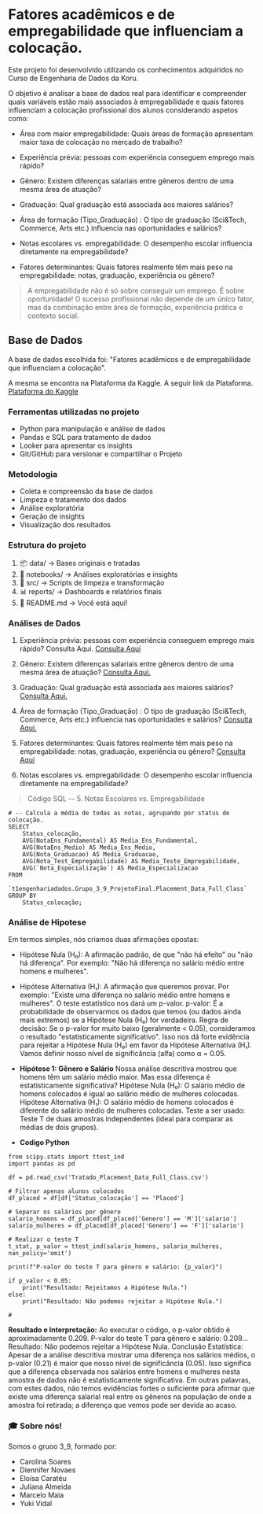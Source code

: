 

# Fatores acadêmicos e de empregabilidade que influenciam a colocação.

Este projeto foi desenvolvido utilizando os conhecimentos adquiridos no Curso de Engenharia de Dados da Koru.

O objetivo é analisar a base de dados real para identificar e compreender quais variáveis estão mais associados à empregabilidade e quais fatores influenciam a colocação profissional dos alunos considerando aspetos como:

- Área com maior empregabilidade: Quais áreas de formação apresentam maior taxa de colocação no mercado de trabalho?

- Experiência prévia: pessoas com experiência conseguem emprego mais rápido?

- Gênero: Existem diferenças salariais entre gêneros dentro de uma mesma área de atuação?

- Graduação: Qual graduação está associada aos maiores salários?

- Área de formação (Tipo_Graduação) : O tipo de graduação (Sci&Tech, Commerce, Arts etc.) influencia nas oportunidades e salários?

- Notas escolares vs. empregabilidade: O desempenho escolar influencia diretamente na empregabilidade?

- Fatores determinantes:  Quais fatores realmente têm mais peso na empregabilidade: notas, graduação, experiência ou gênero?


> A empregabilidade não é só sobre conseguir um emprego. É sobre oportunidade!
O sucesso profissional não depende de um único fator, mas da combinação entre área de formação, experiência prática e contexto social.

## Base de Dados

A base de dados escolhida foi: "Fatores acadêmicos e de empregabilidade que influenciam a colocação".

A mesma se encontra na Plataforma da Kaggle. A seguir link da Plataforma. [Plataforma do Kaggle](https://www.kaggle.com/datasets/benroshan/factors-affecting-campus-placement)

### Ferramentas utilizadas no projeto

- Python para manipulação e análise de dados
- Pandas e SQL para tratamento de dados
- Looker para apresentar os insights
- Git/GitHub para versionar e compartilhar o Projeto

### Metodologia

- Coleta e compreensão da base de dados
- Limpeza e tratamento dos dados
- Análise exploratória
- Geração de insights
- Visualização dos resultados


### Estrutura do projeto

1.   📦 data/         → Bases originais e tratadas
2.   📓 notebooks/    → Análises exploratórias e insights
3. 🧪 src/          → Scripts de limpeza e transformação
4. 📊 reports/      → Dashboards e relatórios finais
5. 📄 README.md     → Você está aqui!


### Análises de Dados
1.   Experiência prévia: pessoas com experiência conseguem emprego mais rápido?
Consulta Aqui. [Consulta Aqui](https://console.cloud.google.com/bigquery?inv=1&invt=Ab4KKQ&project=t1engenhariadados&ws=!1m12!1m3!8m2!1s1026184274595!2sd5a463e1c7024e26811f77142b3efad2!1m3!8m2!1s1026184274595!2s7db49a29917744b09d77d840bdce6d77!1m3!8m2!1s1026184274595!2s94a9ac2928be440c90e5584754b8e4a8)

2.   Gênero: Existem diferenças salariais entre gêneros dentro de uma mesma área de atuação? [Consulta Aqui.](https://console.cloud.google.com/bigquery?ws=!1m5!1m4!4m3!1st1engenhariadados!2sGrupo_3_9_ProjetoFinal!3sPergunta2)


3. Graduação: Qual graduação está associada aos maiores salários? [Consulta Aqui.](https://console.cloud.google.com/bigquery?ws=!1m7!1m6!12m5!1m3!1st1engenhariadados!2sus-central1!3se43b0604-4d7e-41a0-8cef-ac2217cec3dc!2e1)


4. Área de formação (Tipo_Graduação) : O tipo de graduação (Sci&Tech, Commerce, Arts etc.) influencia nas oportunidades e salários? [Consulta Aqui.](https://console.cloud.google.com/bigquery?ws=!1m7!1m6!12m5!1m3!1st1engenhariadados!2sus-central1!3se43b0604-4d7e-41a0-8cef-ac2217cec3dc!2e1)

5. Fatores determinantes:  Quais fatores realmente têm mais peso na empregabilidade: notas, graduação, experiência ou gênero? [Consulta Aqui](https://https://console.cloud.google.com/bigquery?ws=!1m5!1m4!4m3!1st1engenhariadados!2sGrupo_3_9_ProjetoFinal!3sPergunta7)


6. Notas escolares vs. empregabilidade: O desempenho escolar influencia diretamente na empregabilidade?


> Código SQL -- 5. Notas Escolares vs. Empregabilidade



```
# -- Calcula a média de todas as notas, agrupando por status de colocação.
SELECT
    Status_colocação,
    AVG(NotaEns_Fundamental) AS Media_Ens_Fundamental,
    AVG(NotaEns_Medio) AS Media_Ens_Medio,
    AVG(Nota_Graduacao) AS Media_Graduacao,
    AVG(Nota_Test_Empregabilidade) AS Media_Teste_Empregabilidade,
    AVG(`Nota_Especialização`) AS Media_Especializacao
FROM
   `t1engenhariadados.Grupo_3_9_ProjetoFinal.Placement_Data_Full_Class`
GROUP BY
    Status_colocação;

```

### Análise de Hipotese

Em termos simples, nós criamos duas afirmações opostas:
- Hipótese Nula (H₀): A afirmação padrão, de que "não há efeito" ou "não há diferença". Por exemplo: "Não há diferença no salário médio entre homens e mulheres".

- Hipótese Alternativa (H₁): A afirmação que queremos provar. Por exemplo: "Existe uma diferença no salário médio entre homens e mulheres".
O teste estatístico nos dará um p-valor.
p-valor: É a probabilidade de observarmos os dados que temos (ou dados ainda mais extremos) se a Hipótese Nula (H₀) for verdadeira.
Regra de decisão: Se o p-valor for muito baixo (geralmente < 0.05), consideramos o resultado "estatisticamente significativo". Isso nos dá forte evidência para rejeitar a Hipótese Nula (H₀) em favor da Hipótese Alternativa (H₁).
Vamos definir nosso nível de significância (alfa) como α = 0.05.

- **Hipótese 1: Gênero e Salário**
Nossa análise descritiva mostrou que homens têm um salário médio maior. Mas essa diferença é estatisticamente significativa?
Hipótese Nula (H₀): O salário médio de homens colocados é igual ao salário médio de mulheres colocadas.
Hipótese Alternativa (H₁): O salário médio de homens colocados é diferente do salário médio de mulheres colocadas.
Teste a ser usado: Teste T de duas amostras independentes (ideal para comparar as médias de dois grupos).
- **Codigo Python**



```
from scipy.stats import ttest_ind
import pandas as pd

df = pd.read_csv('Tratado_Placement_Data_Full_Class.csv')

# Filtrar apenas alunos colocados
df_placed = df[df['Status_colocação'] == 'Placed']

# Separar os salários por gênero
salario_homens = df_placed[df_placed['Genero'] == 'M']['salario']
salario_mulheres = df_placed[df_placed['Genero'] == 'F']['salario']

# Realizar o teste T
t_stat, p_valor = ttest_ind(salario_homens, salario_mulheres, nan_policy='omit')

print(f"P-valor do teste T para gênero e salário: {p_valor}")

if p_valor < 0.05:
    print("Resultado: Rejeitamos a Hipótese Nula.")
else:
    print("Resultado: Não podemos rejeitar a Hipótese Nula.")

#

```
**Resultado e Interpretação:** Ao executar o código, o p-valor obtido é aproximadamente 0.209.
P-valor do teste T para gênero e salário: 0.209...
Resultado: Não podemos rejeitar a Hipótese Nula.
Conclusão Estatística: Apesar de a análise descritiva mostrar uma diferença nos salários médios, o p-valor (0.21) é maior que nosso nível de significância (0.05). Isso significa que a diferença observada nos salários entre homens e mulheres nesta amostra de dados não é estatisticamente significativa. Em outras palavras, com estes dados, não temos evidências fortes o suficiente para afirmar que existe uma diferença salarial real entre os gêneros na população de onde a amostra foi retirada; a diferença que vemos pode ser devida ao acaso.



### 🎓 Sobre nós!

Somos o gruoo 3_9, formado por:

- Carolina Soares
- Diennifer Novaes
- Eloísa Caratéu
- Juliana Almeida
- Marcelo Maia
- Yuki Vidal

